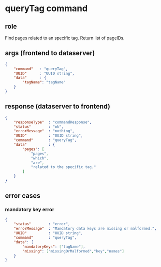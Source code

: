 # queryTag command
## role
 Find pages related to an specific tag. Return list of pageIDs.

## args (frontend to dataserver)
```json
{
    "command"   : "queryTag",
    "UUID"      : "UUID string",
    "data"      : {
        "tagName": "tagName"
    }
}
```

## response (dataserver to frontend)
```json
{
    "responseType"  : "commandResponse",
    "status"        : "ok",
    "errorMessage"  : "nothing",
    "UUID"          : "UUID string",
    "command"       : "queryTag",
    "data"          : {
        "pages": [
            "pages",
            "which",
            "are",
            "related to the specific tag."
        ]
    }
}
```

## error cases
### mandatory key error
```json
{
    "status"        : "error",
    "errorMessage"  : "Mandatory data keys are missing or malformed.",
    "UUID"          : "UUID string",
    "command"       : "queryTag",
    "data": {
        "mandatoryKeys": ["tagName"],
        "missing": ["missingOrMalformed","key","names"]
    }
}
```


